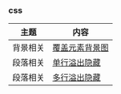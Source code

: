 

### css

| 主题     | 内容                                                         |
| -------- | ------------------------------------------------------------ |
| 背景相关 | [覆盖元素背景图](/前端/原生技术/css/样式相关/功能总结.html#覆盖元素背景图) |
| 段落相关 | [单行溢出隐藏](/前端/原生技术/css/样式相关/功能总结.html#单行溢出隐藏) |
| 段落相关 | [多行溢出隐藏](/前端/原生技术/css/样式相关/功能总结.html#多行溢出隐藏) |





